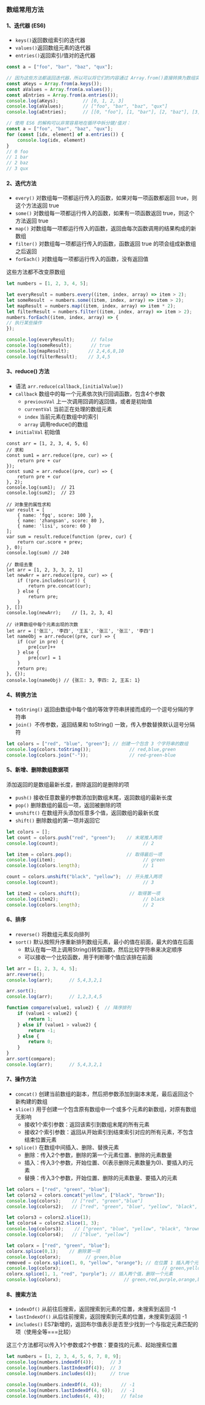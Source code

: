 ### 数组常用方法
#### 1、迭代器 (ES6)
* `keys()`返回数组索引的迭代器
* `values()`返回数组元素的迭代器
* `entries()`返回索引/值对的迭代器

```js
const a = ["foo", "bar", "baz", "qux"];

// 因为这些方法都返回迭代器，所以可以将它们的内容通过 Array.from()直接转换为数组实例
const aKeys = Array.from(a.keys());
const aValues = Array.from(a.values());
const aEntries = Array.from(a.entries());
console.log(aKeys);         // [0, 1, 2, 3]
console.log(aValues);       // ["foo", "bar", "baz", "qux"]
console.log(aEntries);      // [[0, "foo"], [1, "bar"], [2, "baz"], [3, "qux"]]

// 使用 ES6 的解构可以非常容易地在循环中拆分键/值对：
const a = ["foo", "bar", "baz", "qux"];
for (const [idx, element] of a.entries()) {
    console.log(idx, element)
}
// 0 foo 
// 1 bar 
// 2 baz 
// 3 qux
```


#### 2、迭代方法
* `every()`    对数组每一项都运行传入的函数，如果对每一项函数都返回 true，则这个方法返回 true
* `some()`     对数组每一项都运行传入的函数，如果有一项函数返回 true，则这个方法返回 true
* `map()`      对数组每一项都运行传入的函数，返回由每次函数调用的结果构成的新数组
* `filter()`   对数组每一项都运行传入的函数，函数返回 true 的项会组成新数组之后返回
* `forEach()`  对数组每一项都运行传入的函数，没有返回值

这些方法都不改变原数组



```js
let numbers = [1, 2, 3, 4, 5];

let everyResult = numbers.every((item, index, array) => item > 2);
let someResult  = numbers.some((item, index, array) => item > 2);
let mapResult = numbers.map((item, index, array) => item * 2);
let filterResult = numbers.filter((item, index, array) => item > 2);
numbers.forEach((item, index, array) => {
// 执行某些操作
});

console.log(everyResult);      // false
console.log(someResult);       // true
console.log(mapResult);       // 2,4,6,8,10
console.log(filterResult);    // 3,4,5
```

#### 3、reduce() 方法
* 语法 `arr.reduce(callback,[initialValue])`
* `callback` 数组中的每一个元素依次执行回调函数，包含4个参数
  * `previousVal` 上一次调用回调的返回值，或者是初始值
  * `currentVal` 当前正在处理的数组元素
  * `index` 当前元素在数组中的索引
  * `array` 调用reduce()的数组
* `initialVal` 初始值

```
const arr = [1, 2, 3, 4, 5, 6]
// 求和
const sum1 = arr.reduce((pre, cur) => {
    return pre + cur
});
const sum2 = arr.reduce((pre, cur) => {
    return pre + cur
}, 2);
console.log(sum1);  // 21
console.log(sum2);  // 23

// 对象里的属性求和
var result = [
    { name: 'fgq', score: 100 },
    { name: 'zhangsan', score: 80 },
    { name: 'lisi', score: 60 }
];
var sum = result.reduce(function (prev, cur) {
    return cur.score + prev;
}, 0);
console.log(sum) // 240

// 数组去重
let arr = [1, 2, 3, 3, 2, 1]
let newArr = arr.reduce((pre, cur) => {
    if (!pre.includes(cur)) {
        return pre.concat(cur);
    } else {
        return pre;
    }
}, [])
console.log(newArr);    // [1, 2, 3, 4]

// 计算数组中每个元素出现的次数
let arr = ['张三', '李四', '王五', '张三', '张三', '李四']
let nameObj = arr.reduce((pre, cur) => {
    if (cur in pre) {
        pre[cur]++
    } else {
        pre[cur] = 1
    }
    return pre;
}, {});
console.log(nameObj) // {张三: 3, 李四: 2, 王五: 1}
```



#### 4、转换方法
* `toString()` 返回由数组中每个值的等效字符串拼接而成的一个逗号分隔的字符串
* `join() `不传参数，返回结果和 toString() 一致，传入参数替换默认逗号分隔符

```js
let colors = ["red", "blue", "green"]; // 创建一个包含 3 个字符串的数组
console.log(colors.toString());              // red,blue,green
console.log(colors.join("-"));               // red-green-blue
```


#### 5、新增、删除数组数据项
添加返回的是数组最新长度，删除返回的是删除的项
* `push()` 接收任意数量的参数添加到数组末尾，返回数组的最新长度
* `pop()` 删除数组的最后一项，返回被删除的项
* `unshift()` 在数组开头添加任意多个值，返回数组的最新长度
* `shift()` 删除数组的第一项并返回它

```js
let colors = []; 
let count = colors.push("red", "green");    // 末尾推入两项
console.log(count);                               // 2

let item = colors.pop();                    // 取得最后一项
console.log(item);                                // green
console.log(colors.length);                       // 1

count = colors.unshift("black", "yellow");  // 开头推入两项
console.log(count);                               // 3

let item2 = colors.shift();                  // 取得第一项
console.log(item2);                               // black
console.log(colors.length);                       // 2
```


#### 6、排序
* `reverse()` 将数组元素反向排列
* `sort()` 默认按照升序重新排列数组元素，最小的值在前面，最大的值在后面
  * 默认在每一项上调用String()转型函数，然后比较字符串来决定顺序
  * 可以接收一个比较函数，用于判断哪个值应该排在前面

```js
let arr = [1, 2, 3, 4, 5];
arr.reverse();
console.log(arr);      // 5,4,3,2,1

arr.sort();
console.log(arr);      // 1,2,3,4,5

function compare(value1, value2) {  // 降序排列
    if (value1 < value2) {
        return 1;       
    } else if (value1 > value2) {
        return -1;      
    } else {
        return 0;
    }
}
arr.sort(compare);
console.log(arr);      // 5,4,3,2,1
```

#### 7、操作方法
* `concat()` 创建当前数组的副本，然后把参数添加到副本末尾，最后返回这个新构建的数组
* `slice()` 用于创建一个包含原有数组中一个或多个元素的新数组，对原有数组无影响
  * 接收1个索引参数：返回该索引到数组末尾的所有元素
  * 接收2个索引参数：返回从开始索引到结束索引对应的所有元素，不包含结束位置元素
* `splice()` 在数组中间插入、删除、替换元素
  * 删除：传入2个参数，删除的第一个元素位置、删除的元素数量
  * 插入：传入3个参数，开始位置、0(表示删除元素数量为0)、要插入的元素
  * 替换：传入3个参数，开始位置、删除的元素数量、要插入的元素

```js
let colors = ["red", "green", "blue"];
let colors2 = colors.concat("yellow", ["black", "brown"]);
console.log(colors);    // ["red", "green","blue"]
console.log(colors2);   // ["red", "green", "blue", "yellow", "black", "brown"]

let colors3 = colors2.slice(1);
let colors4 = colors2.slice(1, 3);
console.log(colors3);    // ["green", "blue", "yellow", "black", "brown"]
console.log(colors4);   // ["blue", "yellow"]

let colorx = ["red", "green", "blue"];
colorx.splice(0,1);    // 删除第一项
console.log(colorx);         // green,blue
removed = colorx.splice(1, 0, "yellow", "orange"); // 在位置 1 插入两个元素
console.log(colorx);                                     // green,yellow,orange,blue
colorx.splice(1, 1, "red", "purple"); // 插入两个值，删除一个元素
console.log(colorx);                       // green,red,purple,orange,blue
```


#### 8、搜索方法
* `indexOf()` 从前往后搜索，返回搜索到元素的位置，未搜索到返回 -1
* `lastIndexOf()` 从后往前搜索，返回搜索到元素的位置，未搜索到返回 -1
* `includes()` ES7新增的，返回布尔值表示是否至少找到一个与指定元素匹配的项（使用全等===比较）

这三个方法都可以传入1个参数或2个参数：要查找的元素、起始搜索位置
```js
let numbers = [1, 2, 3, 4, 5, 6, 7, 8, 9];
console.log(numbers.indexOf(4));      // 3
console.log(numbers.lastIndexOf(4));  // 3
console.log(numbers.includes(4));     // true

console.log(numbers.indexOf(4, 4));       // -1
console.log(numbers.lastIndexOf(4, 6));   // -1
console.log(numbers.includes(4, 4));      // false
```


